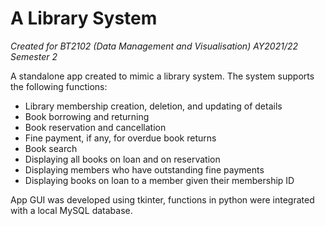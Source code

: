 # A Library System

<i> Created for BT2102 (Data Management and Visualisation) AY2021/22 Semester 2 </i>

<p> A standalone app created to mimic a library system. The system supports the following functions: </p>
<ul>
  <li> Library membership creation, deletion, and updating of details </li>
  <li> Book borrowing and returning </li>
  <li> Book reservation and cancellation </li>
  <li> Fine payment, if any, for overdue book returns </li>
  <li> Book search </li>
  <li> Displaying all books on loan and on reservation </li>
  <li> Displaying members who have outstanding fine payments </li>
  <li> Displaying books on loan to a member given their membership ID </li>
</ul>

<p> App GUI was developed using tkinter, functions in python were integrated with a local MySQL database. </p>

